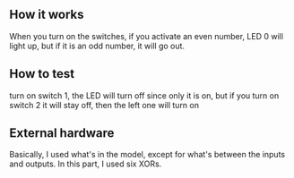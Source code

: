 <!---

This file is used to generate your project datasheet. Please fill in the information below and delete any unused
sections.

You can also include images in this folder and reference them in the markdown. Each image must be less than
512 kb in size, and the combined size of all images must be less than 1 MB.
-->

## How it works

When you turn on the switches, if you activate an even number, LED 0 will light up, but if it is an odd number, it will go out.

## How to test

turn on switch 1, the LED will turn off since only it is on, but if you turn on switch 2 it will stay off, then the left one will turn on

## External hardware

Basically, I used what's in the model, except for what's between the inputs and outputs. In this part, I used six XORs.
